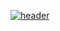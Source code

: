 [![header](https://user-images.githubusercontent.com/67547519/139581280-5a9c2cd9-bbea-49e2-8439-8772223c172d.png)](http://xxrt5.aeunt.rf.gd/)

